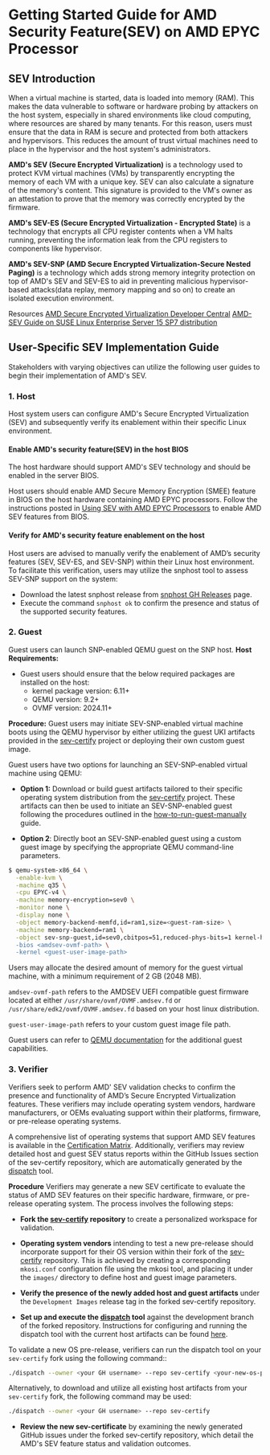 # Getting Started Guide for AMD Security Feature(SEV) on AMD EPYC Processor

## SEV Introduction
When a virtual machine is started, data is loaded into memory (RAM). This makes the data vulnerable to software or hardware probing by attackers on the host system, especially in shared environments like cloud computing, where resources are shared by many tenants. For this reason, users must ensure that the data in RAM is secure and protected from both attackers and hypervisors. This reduces the amount of trust virtual machines need to place in the hypervisor and the host system's administrators.

**AMD's SEV (Secure Encrypted Virtualization)** is a technology used to protect KVM virtual machines (VMs) by transparently encrypting the memory of each VM with a unique key. SEV can also calculate a signature of the memory's content. This signature is provided to the VM's owner as an attestation to prove that the memory was correctly encrypted by the firmware.

**AMD's SEV-ES (Secure Encrypted Virtualization - Encrypted State)** is a technology that encrypts all CPU register contents when a VM halts running, preventing the information leak from the CPU registers to components like hypervisor.

**AMD's SEV-SNP (AMD Secure Encrypted Virtualization-Secure Nested Paging)** is a technology which adds strong memory integrity protection on top of AMD's SEV and SEV-ES to aid in preventing malicious hypervisor-based attacks(data replay, memory mapping and so on) to create an isolated execution environment.

Resources
[AMD Secure Encrypted Virtualization Developer Central](https://www.amd.com/en/developer/sev.html)
[AMD-SEV Guide on SUSE Linux Enterprise Server 15 SP7 distribution](https://documentation.suse.com/sles/15-SP7/html/SLES-amd-sev/article-amd-sev.html#:~:text=AMD's%20Secure%20Encrypted%20Virtualization%20(SEV,virtual%20machine's%20CPU%20register%20content.))

## User-Specific SEV Implementation Guide
Stakeholders with varying objectives can utilize the following user guides to begin their implementation of AMD's SEV.

### 1. Host
Host system users can configure AMD's Secure Encrypted Virtualization (SEV) and subsequently verify its enablement within their specific Linux environment.

#### Enable AMD's security feature(SEV) in the host BIOS
The host hardware should support AMD's SEV technology and should be enabled in the server BIOS.

Host users should enable AMD Secure Memory Encryption (SMEE) feature in BIOS on the host hardware containing AMD EPYC processors. Follow the instructions posted in [Using SEV with AMD EPYC Processors](https://www.amd.com/content/dam/amd/en/documents/epyc-technical-docs/tuning-guides/58207-using-sev-with-amd-epyc-processors.pdf) to enable AMD SEV features from BIOS.

#### Verify for AMD's security feature enablement on the host
Host users are advised to manually verify the enablement of AMD’s security features (SEV, SEV-ES, and SEV-SNP) within their Linux host environment. To facilitate this verification, users may utilize the snphost tool to assess SEV-SNP support on the system:
- Download the latest snphost release from [snphost GH Releases](https://github.com/virtee/snphost/releases) page.
- Execute the command `snphost ok` to confirm the presence and status of the supported security features.

### 2. Guest
Guest users can launch SNP-enabled QEMU guest on the SNP host.
**Host Requirements:**
- Guest users should ensure that the below required packages are installed on the host:
   - kernel package version: 6.11+
   - QEMU version: 9.2+
   - OVMF version: 2024.11+

**Procedure:**
Guest users may initiate SEV-SNP-enabled virtual machine boots using the QEMU hypervisor by either utilizing the guest UKI artifacts provided in the [sev-certify](https://github.com/AMDEPYC/sev-certify.git) project or deploying their own custom guest image.

Guest users have two options for launching an SEV-SNP-enabled virtual machine using QEMU:
- **Option 1:** Download or build guest artifacts tailored to their specific operating system distribution from the [sev-certify](https://github.com/AMDEPYC/sev-certify.git) project. These artifacts can then be used to initiate an SEV-SNP-enabled guest following the procedures outlined in the [how-to-run-guest-manually](https://github.com/AMDEPYC/sev-certify/blob/main/docs/how-to-run-guest-manually.md) guide.

- **Option 2**: Directly boot an SEV-SNP-enabled guest using a custom guest image by specifying the appropriate QEMU command-line parameters.
```sh
$ qemu-system-x86_64 \
  -enable-kvm \
  -machine q35 \
  -cpu EPYC-v4 \
  -machine memory-encryption=sev0 \
  -monitor none \
  -display none \
  -object memory-backend-memfd,id=ram1,size=<guest-ram-size> \
  -machine memory-backend=ram1 \
  -object sev-snp-guest,id=sev0,cbitpos=51,reduced-phys-bits=1 kernel-hashes=on" \
  -bios <amdsev-ovmf-path> \
  -kernel <guest-user-image-path>
```
Users may allocate the desired amount of memory for the guest virtual machine, with a minimum requirement of 2 GB (2048 MB).

`amdsev-ovmf-path` refers to the AMDSEV UEFI compatible guest firmware located at either `/usr/share/ovmf/OVMF.amdsev.fd` or `/usr/share/edk2/ovmf/OVMF.amdsev.fd` based on your host linux distribution.

`guest-user-image-path` refers to your custom guest image file path.

Guest users can refer to [QEMU documentation](https://www.qemu.org/documentation/) for the additional guest capabilities.

### 3. Verifier
Verifiers seek to perform AMD' SEV validation checks to confirm the presence and functionality of AMD’s Secure Encrypted Virtualization features. These verifiers may include operating system vendors, hardware manufacturers, or OEMs evaluating support within their platforms, firmware, or pre-release operating systems.

A comprehensive list of operating systems that support AMD SEV features is available in the [Certification Matrix](https://github.com/AMDEPYC/sev-certify#certification-matrix). Additionally, verifiers may review detailed host and guest SEV status reports within the GitHub Issues section of the sev-certify repository, which are automatically generated by the [dispatch](https://github.com/AMDEPYC/dispatch.git) tool.

**Procedure**
Verifiers may generate a new SEV certificate to evaluate the status of AMD SEV features on their specific hardware, firmware, or pre-release operating system. The process involves the following steps:
- **Fork the [sev-certify](https://github.com/AMDEPYC/sev-certify.git) repository** to create a personalized workspace for validation.
- **Operating system vendors** intending to test a new pre-release should incorporate support for their OS version within their fork of the [sev-certify](https://github.com/AMDEPYC/sev-certify.git) repository. This is achieved by creating a corresponding `mkosi.conf` configuration file using the mkosi tool, and placing it under the `images/` directory to define host and guest image parameters.

- **Verify the presence of the newly added host and guest artifacts** under the `Development Images` release tag in the forked sev-certify repository.

- **Set up and execute the [dispatch](https://github.com/AMDEPYC/dispatch.git) tool** against the development branch of the forked repository. Instructions for configuring and running the dispatch tool with the current host artifacts can be found [here](https://github.com/AMDEPYC/sev-certify/blob/main/docs/how-to-generate-certs.md).

To validate a new OS pre-release, verifiers can run the dispatch tool on your `sev-certify` fork using the following command::
```sh
./dispatch --owner <your GH username> --repo sev-certify <your-new-os-pre-release>
```

Alternatively, to download and utilize all existing host artifacts from your `sev-certify` fork, the following command may be used:
```sh
./dispatch --owner <your GH username> --repo sev-certify
```

- **Review the new sev-certificate** by examining the newly generated GitHub issues under the forked sev-certify repository, which detail the AMD's SEV feature status and validation outcomes.